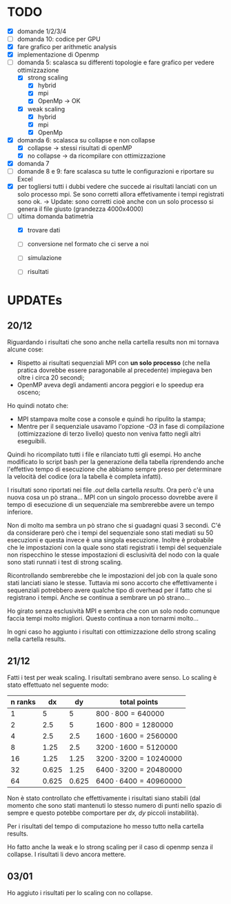 # TODO

- [x] domande 1/2/3/4
- [ ] domanda 10: codice per GPU
- [x] fare grafico per arithmetic analysis
- [x] implementazione di Openmp
- [ ] domanda 5: scalasca su differenti topologie e fare grafico per vedere ottimizzazione
    - [x] strong scaling
        - [x] hybrid
        - [x] mpi
        - [x] OpenMp -> OK
    - [x] weak scaling
        - [x] hybrid
        - [x] mpi
        - [x] OpenMp
- [x] domanda 6: scalasca su collapse e non collapse
    - [x] collapse -> stessi risultati di openMP
    - [x] no collapse -> da ricompilare con ottimizzazione
- [x] domanda 7
- [ ] domande 8 e 9: fare scalasca su tutte le configurazioni e riportare su Excel
- [x] per togliersi tutti i dubbi vedere che succede ai risultati lanciati con un solo processo mpi. Se sono corretti allora effetivamente i tempi registrati sono ok. -> Update: sono corretti cioè anche con un solo processo si genera il file giusto (grandezza 4000x4000)
- [ ] ultima domanda batimetria
    - [x] trovare dati
    - [ ] conversione nel formato che ci serve a noi
    - [ ] simulazione
    - [ ] risultati


# UPDATEs

## 20/12

Riguardando i risultati che sono anche nella cartella results non mi tornava alcune cose:
- Rispetto ai risultati sequenziali MPI con **un solo processo** (che nella pratica dovrebbe essere paragonabile al precedente) impiegava ben oltre i circa 20 secondi;
- OpenMP aveva degli andamenti ancora peggiori e lo speedup era osceno;

Ho quindi notato che:
- MPI stampava molte cose a console e quindi ho ripulito la stampa;
- Mentre per il sequenziale usavamo l'opzione _-O3_ in fase di compilazione (ottimizzazione di terzo livello) questo non veniva fatto negli altri eseguibili. 

Quindi ho ricompilato tutti i file e rilanciato tutti gli esempi. Ho anche modificato lo script bash per la generazione della tabella riprendendo anche l'effettivo tempo di esecuzione che abbiamo sempre preso per determinare la velocità del codice (ora la tabella è completa infatti).

I risultati sono riportati nei file _.out_ della cartella _results_. Ora però c'è una nuova cosa un pò strana... MPI con un singolo processo dovrebbe avere il tempo di esecuzione di un sequenziale ma sembrerebbe avere un tempo inferiore.

Non di molto ma sembra un pò strano che si guadagni quasi 3 secondi. C'é da considerare però che i tempi del sequenziale sono stati mediati su 50 esecuzioni e questa invece è una singola esecuzione. Inoltre è probabile che le impostazioni con la quale sono stati registrati i tempi del sequenziale non rispecchino le stesse impostazioni di esclusività del nodo con la quale sono stati runnati i test di strong scaling.

Ricontrollando sembrerebbe che le impostazioni del job con la quale sono stati lanciati siano le stesse. Tuttavia mi sono accorto che effettivamente i sequenziali potrebbero avere qualche tipo di overhead per il fatto che si registrano i tempi. Anche se continua a sembrare un pò strano...

Ho girato senza esclusività MPI e sembra che con un solo nodo comunque faccia tempi molto migliori. Questo continua a non tornarmi molto...

In ogni caso ho aggiunto i risultati con ottimizzazione dello strong scaling nella cartella results.

## 21/12

Fatti i test per weak scaling. I risultati sembrano avere senso. Lo scaling è stato effettuato nel seguente modo:

| n ranks | dx    | dy    | total points             |
|---------|-------|-------|--------------------------|
| 1       | 5     | 5     | $800\cdot800=640000$     |
| 2       | 2.5   | 5     | $1600\cdot800=1280000$   |
| 4       | 2.5   | 2.5   | $1600\cdot1600=2560000$  |
| 8       | 1.25  | 2.5   | $3200\cdot1600=5120000$  |
| 16      | 1.25  | 1.25  | $3200\cdot3200=10240000$ |
| 32      | 0.625 | 1.25  | $6400\cdot3200=20480000$ |
| 64      | 0.625 | 0.625 | $6400\cdot6400=40960000$ |

Non è stato controllato che effettivamente i risultati siano stabili (dal momento che sono stati mantenuti lo stesso numero di punti nello spazio di sempre e questo potebbe comportare per _dx, dy_ piccoli instabilità).

Per i risultati del tempo di computazione ho messo tutto nella cartella results.

Ho fatto anche la weak e lo strong scaling per il caso di openmp senza il collapse. I risultati li devo ancora mettere.

## 03/01

Ho aggiuto i risultati per lo scaling con no collapse.